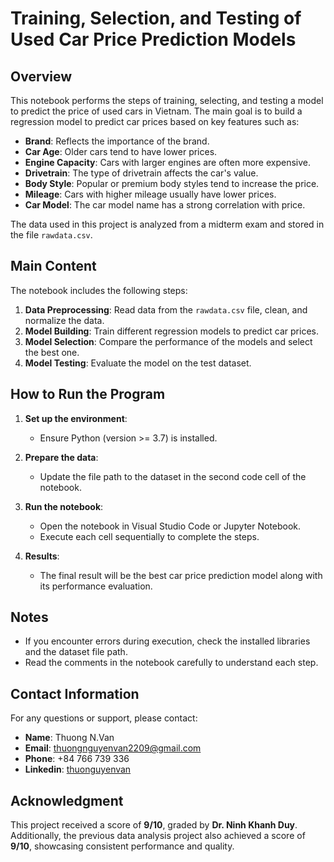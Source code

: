 # Training, Selection, and Testing of Used Car Price Prediction Models

## Overview
This notebook performs the steps of training, selecting, and testing a model to predict the price of used cars in Vietnam. The main goal is to build a regression model to predict car prices based on key features such as:

- **Brand**: Reflects the importance of the brand.
- **Car Age**: Older cars tend to have lower prices.
- **Engine Capacity**: Cars with larger engines are often more expensive.
- **Drivetrain**: The type of drivetrain affects the car's value.
- **Body Style**: Popular or premium body styles tend to increase the price.
- **Mileage**: Cars with higher mileage usually have lower prices.
- **Car Model**: The car model name has a strong correlation with price.

The data used in this project is analyzed from a midterm exam and stored in the file `rawdata.csv`.

## Main Content
The notebook includes the following steps:
1. **Data Preprocessing**: Read data from the `rawdata.csv` file, clean, and normalize the data.
2. **Model Building**: Train different regression models to predict car prices.
3. **Model Selection**: Compare the performance of the models and select the best one.
4. **Model Testing**: Evaluate the model on the test dataset.

## How to Run the Program
1. **Set up the environment**:
   - Ensure Python (version >= 3.7) is installed.

2. **Prepare the data**:
   - Update the file path to the dataset in the second code cell of the notebook.

3. **Run the notebook**:
   - Open the notebook in Visual Studio Code or Jupyter Notebook.
   - Execute each cell sequentially to complete the steps.

4. **Results**:
   - The final result will be the best car price prediction model along with its performance evaluation.

## Notes
- If you encounter errors during execution, check the installed libraries and the dataset file path.
- Read the comments in the notebook carefully to understand each step.

## Contact Information
For any questions or support, please contact:

- **Name**: Thuong N.Van  
- **Email**: thuongnguyenvan2209@gmail.com  
- **Phone**: +84 766 739 336  
- **Linkedin**: [thuonguyenvan](https://www.linkedin.com/in/thuonguyenvan/)

## Acknowledgment
This project received a score of **9/10**, graded by **Dr. Ninh Khanh Duy**.  
Additionally, the previous data analysis project also achieved a score of **9/10**, showcasing consistent performance and quality.
